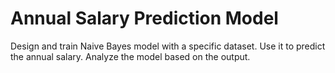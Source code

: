 # Annual Salary Prediction Model
Design and train Naive Bayes model with a specific dataset. Use it to predict the annual salary. Analyze the model based on the output. 
